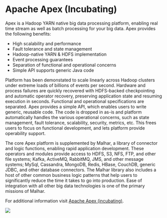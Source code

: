 Apache Apex (Incubating)
================================================================================

Apex is a Hadoop YARN native big data processing platform, enabling real time stream as well as batch processing for your big data.  Apex provides the following benefits:

* High scalability and performance
* Fault tolerance and state management
* Hadoop-native YARN & HDFS implementation
* Event processing guarantees
* Separation of functional and operational concerns
* Simple API supports generic Java code

Platform has been demonstated to scale linearly across Hadoop clusters under extreme loads of billions of events per second.  Hardware and process failures are quickly recovered with HDFS-backed checkpointing and automatic operator recovery, preserving application state and resuming execution in seconds.  Functional and operational specifications are separated.  Apex provides a simple API, which enables users to write generic, reusable code.  The code is dropped in as-is and platform automatically handles the various operational concerns, such as state management, fault tolerance, scalability, security, metrics, etc.  This frees users to focus on functional development, and lets platform provide operability support.

The core Apex platform is supplemented by Malhar, a library of connector and logic functions, enabling rapid application development.  These operators and modules provide access to HDFS, S3, NFS, FTP, and other file systems; Kafka, ActiveMQ, RabbitMQ, JMS, and other message systems; MySql, Cassandra, MongoDB, Redis, HBase, CouchDB, generic JDBC, and other database connectors. The Malhar library also includes a host of other common business logic patterns that help users to significantly reduce the time it takes to go into production.  Ease of integration with all other big data technologies is one of the primary missions of Malhar.


For additional information visit [Apache Apex (incubating)](http://apex.incubator.apache.org/).

[![](favicon.ico)](http://apex.incubator.apache.org/)
